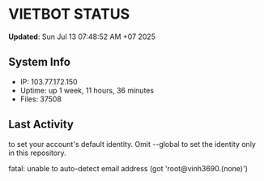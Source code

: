# VIETBOT STATUS
**Updated**: Sun Jul 13 07:48:52 AM +07 2025

## System Info
- IP: 103.77.172.150
- Uptime: up 1 week, 11 hours, 36 minutes
- Files: 37508

## Last Activity

to set your account's default identity.
Omit --global to set the identity only in this repository.

fatal: unable to auto-detect email address (got 'root@vinh3690.(none)')
